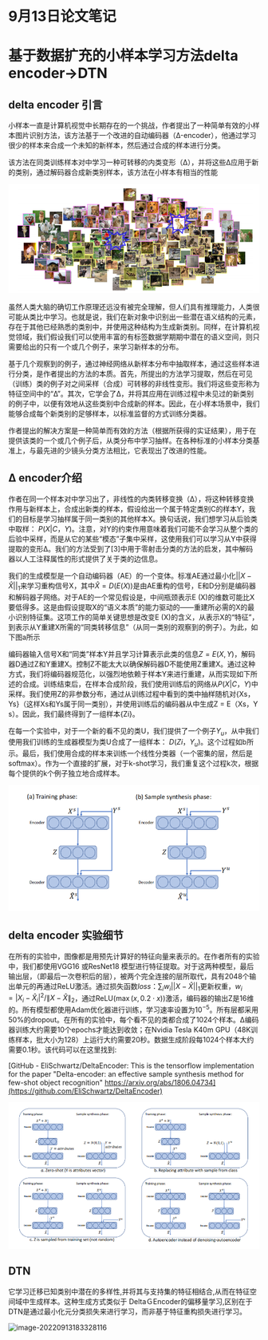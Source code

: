 # 9月13日论文笔记

# 基于数据扩充的小样本学习方法delta encoder->DTN

## delta encoder 引言

小样本一直是计算机视觉中长期存在的一个挑战，作者提出了一种简单有效的小样本图片识别方法，该方法基于一个改进的自动编码器（Δ-encoder），他通过学习很少的样本来合成一个未知的新样本，然后通过合成的样本进行分类。

该方法在同类训练样本对中学习一种可转移的内类变形（Δ），并将这些Δ应用于新的类别，通过解码器合成新类别样本，该方法在小样本有相当的性能

![image-20220930140502744](image-20220930140502744.png)

虽然人类大脑的确切工作原理还远没有被完全理解，但人们具有推理能力，人类很可能从类比中学习。也就是说，我们在新对象中识别出一些潜在语义结构的元素，存在于其他已经熟悉的类别中，并使用这种结构为生成新类别。同样，在计算机视觉领域，我们假设我们可以使用丰富的有标签数据学期期中潜在的语义空间，则只需要给出的只有一个或几个例子，来学习新样本的分布。

基于几个观察到的例子，通过神经网络从新样本分布中抽取样本，通过这些样本进行分类，是作者提出的方法的本质。首先，所提出的方法学习提取，然后在可见（训练）类的例子对之间采样（合成）可转移的非线性变形。我们将这些变形称为特征空间中的“Δ”。其次，它学会了Δ，并将其应用在训练过程中未见过的新类别的例子中，以便有效地从这些类别中合成新的样本。因此，在小样本场景中，我们能够合成每个新类别的足够样本，以标准监督的方式训练分类器。

作者提出的解决方案是一种简单而有效的方法（根据所获得的实证结果），用于在提供该类的一个或几个例子后，从类分布中学习抽样。在各种标准的小样本分类基准上，与最先进的少镜头分类方法相比，它表现出了改进的性能。

## Δ encoder介绍

作者在同一个样本对中学习出了，非线性的内类转移变换（Δ），将这种转移变换作用与新样本上，合成出新类的样本，假设给出一个属于特定类别C的样本Y，我们的目标是学习抽样属于同一类别的其他样本X。换句话说，我们想学习从后验类中取样： $P(X|C，Y)$。注意，对Y的约束作用意味着我们可能不会学习从整个类的后验中采样，而是从它的某些“模态”子集中采样，这使用我们可以学习从Y中获得提取的变形Δ。我们的方法受到了[3]中用于零射击分类的方法的启发，其中解码器以人工注释属性的形式提供了关于类的边信息。

我们的生成模型是一个自动编码器（AE）的一个变体。标准AE通过最小化$||X−\widehat{X}||_1$来学习重构信号X，其中$\widehat{X}=D(E(X))$是由AE重构的信号，E和D分别是编码器和解码器子网络。对于AE的一个常见假设是，中间瓶颈表示E (X)的维数可能比X要低得多。这是由假设提取X的“语义本质”的能力驱动的——重建所必需的X的最小识别特征集。这项工作的简单关键思想是改变E (X)的含义，从表示X的“特征”，到表示从Y重建X所需的“同类转移信息”（从同一类别的观察到的例子）。为此，如下图a所示

编码器输入信号X和“同类”样本Y并且学习计算表示此类的信息$Z=E(X,Y)$，解码器D通过Z和Y重建X。控制Z不能太大以确保解码器D不能使用Z重建X。通过这种方式，我们将编码器规范化，以强烈地依赖于样本Y来进行重建，从而实现如下所述的合成。训练结束后，在样本合成阶段，我们使用训练后的网络从$P(X|C，Y)$中采样。我们使用Z的非参数分布，通过从训练过程中看到的类中抽样随机对{Xs，Ys}（这样Xs和Ys属于同一类别），并使用训练后的编码器从中生成Z = E（Xs，Y s）。因此，我们最终得到了一组样本{Zi}。

在每一个实验中，对于一个新的看不见的类U，我们提供了一个例子$Y_u$，从中我们使用我们训练的生成器模型为类U合成了一组样本： ${D(Zi，Y_u)}$。这个过程如b所示。最后，我们使用合成的样本来训练一个线性分类器（一个密集的层，然后是softmax）。作为一个直接的扩展，对于k-shot学习，我们重复这个过程k次，根据每个提供的k个例子独立地合成样本。

![image-20220930140437050](image-20220930140437050.png)

## delta encoder 实验细节

在所有的实验中，图像都是用预先计算好的特征向量来表示的。在作者所有的实验中，我们都使用VGG16 或ResNet18 模型进行特征提取。对于这两种模型，最后输出层，（即最后一次卷积后的层），被两个完全连接的层所取代，具有2048个输出单元的再通过ReLU激活。通过损失函数$loss：\sum_iw_i||X−\widehat{X}||_1$更新权重，$w_i=\left|X_i-\hat{X}_i\right|^2 /\|X-\hat{X}\|_2$，通过ReLU$(\max (x, 0.2 \cdot x))$激活，编码器的输出Z是16维的。所有模型都使用Adam优化器进行训练，学习速率设置为$10^{−5}$。所有层都采用50%的dropout。在所有的实验中，每个看不见的类都合成了1024个样本。∆编码器训练大约需要10个epochs才能达到收敛；在Nvidia Tesla K40m GPU（48K训练样本，批大小为128）上运行大约需要20秒。数据生成阶段每1024个样本大约需要0.1秒。该代码可以在这里找到:

[GitHub - EliSchwartz/DeltaEncoder: This is the tensorflow implementation for the paper "Delta-encoder: an effective sample synthesis method for few-shot object recognition" https://arxiv.org/abs/1806.04734](https://github.com/EliSchwartz/DeltaEncoder)

![image-20220930140607951](image-20220930140607951.png)

## DTN

它学习迁移已知类别中潜在的多样性,并将其与支持集的特征相结合,从而在特征空间域中生成样本。这种生成方式类似于 DeltaＧEncoder的偏移量学习,区别在于DTN是通过最小化元分类损失来进行学习，而非基于特征重构损失进行学习。

![image-20220913183328116](image-20220913183328116.png)